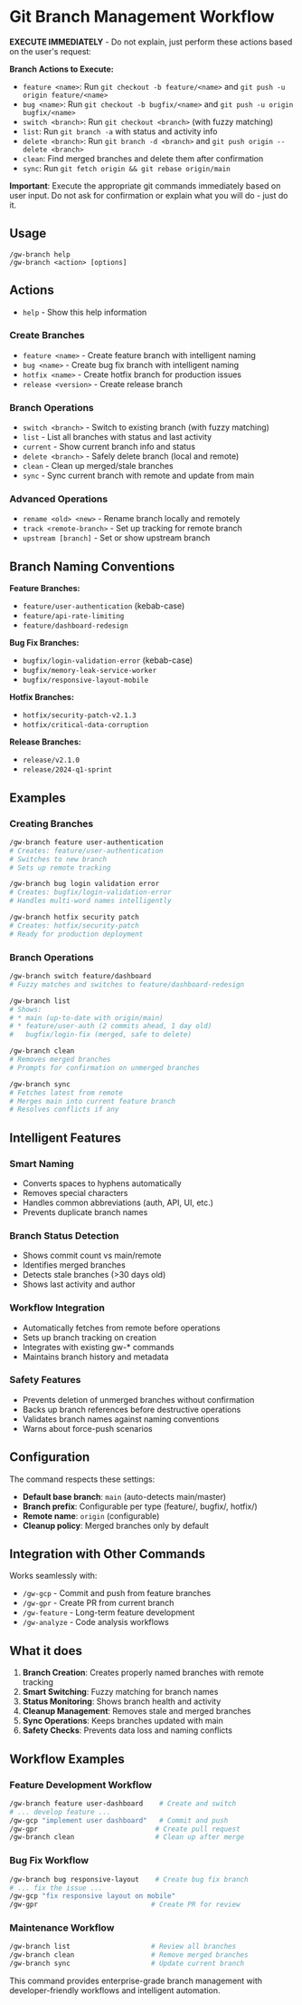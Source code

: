 # Git Branch Management Workflow

**EXECUTE IMMEDIATELY** - Do not explain, just perform these actions based on the user's request:

**Branch Actions to Execute:**
- `feature <name>`: Run `git checkout -b feature/<name>` and `git push -u origin feature/<name>`
- `bug <name>`: Run `git checkout -b bugfix/<name>` and `git push -u origin bugfix/<name>`  
- `switch <branch>`: Run `git checkout <branch>` (with fuzzy matching)
- `list`: Run `git branch -a` with status and activity info
- `delete <branch>`: Run `git branch -d <branch>` and `git push origin --delete <branch>`
- `clean`: Find merged branches and delete them after confirmation
- `sync`: Run `git fetch origin && git rebase origin/main`

**Important**: Execute the appropriate git commands immediately based on user input. Do not ask for confirmation or explain what you will do - just do it.

## Usage
```
/gw-branch help
/gw-branch <action> [options]
```

## Actions
- `help` - Show this help information

### Create Branches
- `feature <name>` - Create feature branch with intelligent naming
- `bug <name>` - Create bug fix branch with intelligent naming
- `hotfix <name>` - Create hotfix branch for production issues
- `release <version>` - Create release branch

### Branch Operations
- `switch <branch>` - Switch to existing branch (with fuzzy matching)
- `list` - List all branches with status and last activity
- `current` - Show current branch info and status
- `delete <branch>` - Safely delete branch (local and remote)
- `clean` - Clean up merged/stale branches
- `sync` - Sync current branch with remote and update from main

### Advanced Operations
- `rename <old> <new>` - Rename branch locally and remotely
- `track <remote-branch>` - Set up tracking for remote branch
- `upstream [branch]` - Set or show upstream branch

## Branch Naming Conventions

**Feature Branches:**
- `feature/user-authentication` (kebab-case)
- `feature/api-rate-limiting` 
- `feature/dashboard-redesign`

**Bug Fix Branches:**
- `bugfix/login-validation-error` (kebab-case)
- `bugfix/memory-leak-service-worker`
- `bugfix/responsive-layout-mobile`

**Hotfix Branches:**
- `hotfix/security-patch-v2.1.3`
- `hotfix/critical-data-corruption`

**Release Branches:**
- `release/v2.1.0`
- `release/2024-q1-sprint`

## Examples

### Creating Branches
```bash
/gw-branch feature user-authentication
# Creates: feature/user-authentication
# Switches to new branch
# Sets up remote tracking

/gw-branch bug login validation error
# Creates: bugfix/login-validation-error
# Handles multi-word names intelligently

/gw-branch hotfix security patch
# Creates: hotfix/security-patch
# Ready for production deployment
```

### Branch Operations
```bash
/gw-branch switch feature/dashboard
# Fuzzy matches and switches to feature/dashboard-redesign

/gw-branch list
# Shows:
# * main (up-to-date with origin/main)
# * feature/user-auth (2 commits ahead, 1 day old)
#   bugfix/login-fix (merged, safe to delete)

/gw-branch clean
# Removes merged branches
# Prompts for confirmation on unmerged branches

/gw-branch sync
# Fetches latest from remote
# Merges main into current feature branch
# Resolves conflicts if any
```

## Intelligent Features

### Smart Naming
- Converts spaces to hyphens automatically
- Removes special characters
- Handles common abbreviations (auth, API, UI, etc.)
- Prevents duplicate branch names

### Branch Status Detection
- Shows commit count vs main/remote
- Identifies merged branches
- Detects stale branches (>30 days old)
- Shows last activity and author

### Workflow Integration
- Automatically fetches from remote before operations
- Sets up branch tracking on creation
- Integrates with existing gw-* commands
- Maintains branch history and metadata

### Safety Features
- Prevents deletion of unmerged branches without confirmation
- Backs up branch references before destructive operations
- Validates branch names against naming conventions
- Warns about force-push scenarios

## Configuration

The command respects these settings:
- **Default base branch**: `main` (auto-detects main/master)
- **Branch prefix**: Configurable per type (feature/, bugfix/, hotfix/)
- **Remote name**: `origin` (configurable)
- **Cleanup policy**: Merged branches only by default

## Integration with Other Commands

Works seamlessly with:
- `/gw-gcp` - Commit and push from feature branches
- `/gw-gpr` - Create PR from current branch
- `/gw-feature` - Long-term feature development
- `/gw-analyze` - Code analysis workflows

## What it does

1. **Branch Creation**: Creates properly named branches with remote tracking
2. **Smart Switching**: Fuzzy matching for branch names
3. **Status Monitoring**: Shows branch health and activity
4. **Cleanup Management**: Removes stale and merged branches
5. **Sync Operations**: Keeps branches updated with main
6. **Safety Checks**: Prevents data loss and naming conflicts

## Workflow Examples

### Feature Development Workflow
```bash
/gw-branch feature user-dashboard    # Create and switch
# ... develop feature ...
/gw-gcp "implement user dashboard"   # Commit and push
/gw-gpr                             # Create pull request
/gw-branch clean                    # Clean up after merge
```

### Bug Fix Workflow  
```bash
/gw-branch bug responsive-layout    # Create bug fix branch
# ... fix the issue ...
/gw-gcp "fix responsive layout on mobile"
/gw-gpr                            # Create PR for review
```

### Maintenance Workflow
```bash
/gw-branch list                    # Review all branches
/gw-branch clean                   # Remove merged branches
/gw-branch sync                    # Update current branch
```

This command provides enterprise-grade branch management with developer-friendly workflows and intelligent automation.
